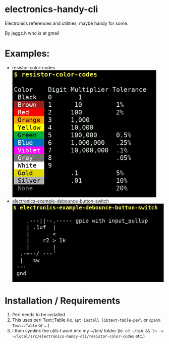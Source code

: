 # electronics-handy-cli

Electronics references and utilities; maybe handy for some.

By jaggz.h who is at gmail

# Examples:

* resistor-color-codes
![Screenshot: Resistor color codes](i/ss--resistor-color-codes.png "Screenshot of resistor-color-codes command output")
* electronics-example-debounce-button-switch
![Screenshot: Debounce example](i/ss--electronics-example-debounce-button-switch.png "Screenshot of debounce text schematic output")

# Installation / Requirements

1. Perl needs to be installed
1. This uses perl Text::Table (ie. `apt install libtext-table-perl`
or `cpanm Text::Table` or ...)
1. I then symlink the utils I want into my ~/bin/ folder (ie. `cd ~/bin && ln -s ~/local/src/electronics-handy-cli/resistor-color-codes` etc.)
